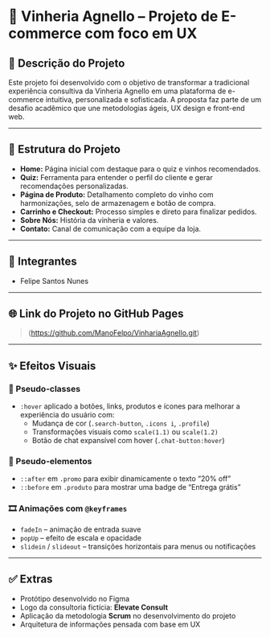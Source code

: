 # 🍷 Vinheria Agnello – Projeto de E-commerce com foco em UX

## 🧾 Descrição do Projeto

Este projeto foi desenvolvido com o objetivo de transformar a tradicional experiência consultiva da Vinheria Agnello em uma plataforma de e-commerce intuitiva, personalizada e sofisticada. A proposta faz parte de um desafio acadêmico que une metodologias ágeis, UX design e front-end web.

---

## 🧩 Estrutura do Projeto

- **Home:** Página inicial com destaque para o quiz e vinhos recomendados.
- **Quiz:** Ferramenta para entender o perfil do cliente e gerar recomendações personalizadas.
- **Página de Produto:** Detalhamento completo do vinho com harmonizações, selo de armazenagem e botão de compra.
- **Carrinho e Checkout:** Processo simples e direto para finalizar pedidos.
- **Sobre Nós:** História da vinheria e valores.
- **Contato:** Canal de comunicação com a equipe da loja.

---

## 👤 Integrantes

- Felipe Santos Nunes

---

## 🌐 Link do Projeto no GitHub Pages

> (https://github.com/ManoFelpo/VinhariaAgnello.git)

---

## ✨ Efeitos Visuais

### 🎯 Pseudo-classes
- `:hover` aplicado a botões, links, produtos e ícones para melhorar a experiência do usuário com:
  - Mudança de cor (`.search-button`, `.icons i`, `.profile`)
  - Transformações visuais como `scale(1.1)` ou `scale(1.2)`
  - Botão de chat expansível com hover (`.chat-button:hover`)

### 🎨 Pseudo-elementos
- `::after` em `.promo` para exibir dinamicamente o texto “20% off”
- `::before` em `.produto` para mostrar uma badge de “Entrega grátis”

### 🎞️ Animações com `@keyframes`
- `fadeIn` – animação de entrada suave
- `popUp` – efeito de escala e opacidade
- `slidein` / `slideout` – transições horizontais para menus ou notificações

---

## ✅ Extras

- Protótipo desenvolvido no Figma
- Logo da consultoria fictícia: **Elevate Consult**
- Aplicação da metodologia **Scrum** no desenvolvimento do projeto
- Arquitetura de informações pensada com base em UX
